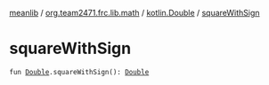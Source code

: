[meanlib](../../index.md) / [org.team2471.frc.lib.math](../index.md) / [kotlin.Double](index.md) / [squareWithSign](./square-with-sign.md)

# squareWithSign

`fun `[`Double`](https://kotlinlang.org/api/latest/jvm/stdlib/kotlin/-double/index.html)`.squareWithSign(): `[`Double`](https://kotlinlang.org/api/latest/jvm/stdlib/kotlin/-double/index.html)